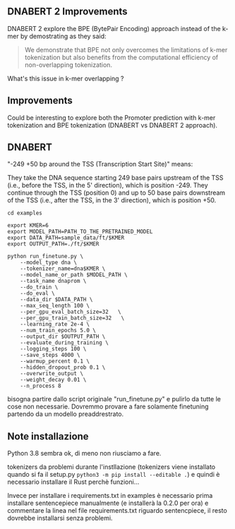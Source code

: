 

## DNABERT 2 Improvements

DNABERT 2 explore the BPE (BytePair Encoding) approach instead of the k-mer by demostrating as they said:

> We demonstrate that BPE not only overcomes the limitations of k-mer tokenization but also benefits from the computational efficiency of non-overlapping tokenization.

What's this issue in k-mer overlapping ?

## Improvements
Could be interesting to explore both the Promoter prediction with k-mer tokenization and BPE tokenization (DNABERT vs DNABERT 2 approach).

## DNABERT 

"-249 +50 bp around the TSS (Transcription Start Site)" means:

They take the DNA sequence starting 249 base pairs upstream of the TSS (i.e., before the TSS, in the 5' direction), which is position -249.
They continue through the TSS (position 0) and up to 50 base pairs downstream of the TSS (i.e., after the TSS, in the 3' direction), which is position +50.


```python3
cd examples

export KMER=6
export MODEL_PATH=PATH_TO_THE_PRETRAINED_MODEL
export DATA_PATH=sample_data/ft/$KMER
export OUTPUT_PATH=./ft/$KMER

python run_finetune.py \
    --model_type dna \
    --tokenizer_name=dna$KMER \
    --model_name_or_path $MODEL_PATH \
    --task_name dnaprom \
    --do_train \
    --do_eval \
    --data_dir $DATA_PATH \
    --max_seq_length 100 \
    --per_gpu_eval_batch_size=32   \
    --per_gpu_train_batch_size=32   \
    --learning_rate 2e-4 \
    --num_train_epochs 5.0 \
    --output_dir $OUTPUT_PATH \
    --evaluate_during_training \
    --logging_steps 100 \
    --save_steps 4000 \
    --warmup_percent 0.1 \
    --hidden_dropout_prob 0.1 \
    --overwrite_output \
    --weight_decay 0.01 \
    --n_process 8
```


bisogna partire dallo script originale "run_finetune.py" e pulirlo da tutte le cose non necessarie.
Dovremmo provare a fare solamente finetuning partendo da un modello preaddrestrato.


## Note installazione

Python 3.8 sembra ok, di meno non riusciamo a fare.

tokenizers da problemi durante l'instllazione (tokenizers viene installato quando si fa il setup.py `python3 -m pip install --editable .`) e quindi è necessario installare il Rust perchè funzioni...

Invece per installare i requirements.txt in examples è necessario prima installare sentencepiece manualmente (e installerà la 0.2.0 per ora) e commentare la linea nel file requirements.txt riguardo sentencpiece, il resto dovrebbe installarsi senza problemi.
